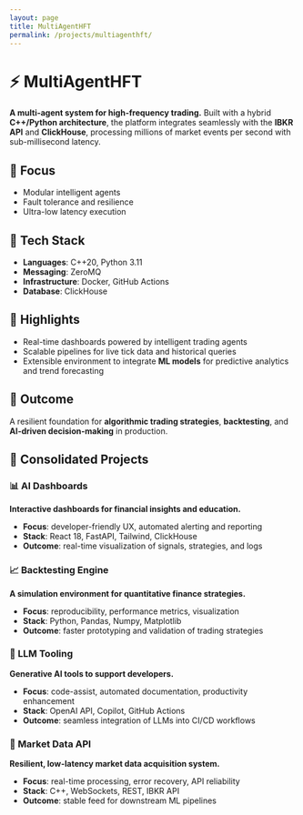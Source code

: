 ```yaml
---
layout: page
title: MultiAgentHFT
permalink: /projects/multiagenthft/
---
```


# ⚡ MultiAgentHFT

**A multi-agent system for high-frequency trading.**
Built with a hybrid **C++/Python architecture**, the platform integrates seamlessly with the **IBKR API** and **ClickHouse**, processing millions of market events per second with sub-millisecond latency.

## 🔹 Focus
- Modular intelligent agents
- Fault tolerance and resilience
- Ultra-low latency execution

## 🔹 Tech Stack
- **Languages**: C++20, Python 3.11
- **Messaging**: ZeroMQ
- **Infrastructure**: Docker, GitHub Actions
- **Database**: ClickHouse

## 🔹 Highlights
- Real-time dashboards powered by intelligent trading agents
- Scalable pipelines for live tick data and historical queries
- Extensible environment to integrate **ML models** for predictive analytics and trend forecasting

## 🔹 Outcome
A resilient foundation for **algorithmic trading strategies**, **backtesting**, and **AI-driven decision-making** in production.

## 🔹 Consolidated Projects

### 📊 AI Dashboards

**Interactive dashboards for financial insights and education.**

- **Focus**: developer-friendly UX, automated alerting and reporting
- **Stack**: React 18, FastAPI, Tailwind, ClickHouse
- **Outcome**: real-time visualization of signals, strategies, and logs

### 📈 Backtesting Engine

**A simulation environment for quantitative finance strategies.**

- **Focus**: reproducibility, performance metrics, visualization
- **Stack**: Python, Pandas, Numpy, Matplotlib
- **Outcome**: faster prototyping and validation of trading strategies

### 🤖 LLM Tooling

**Generative AI tools to support developers.**

- **Focus**: code-assist, automated documentation, productivity enhancement
- **Stack**: OpenAI API, Copilot, GitHub Actions
- **Outcome**: seamless integration of LLMs into CI/CD workflows

### 📡 Market Data API

**Resilient, low-latency market data acquisition system.**

- **Focus**: real-time processing, error recovery, API reliability
- **Stack**: C++, WebSockets, REST, IBKR API
- **Outcome**: stable feed for downstream ML pipelines
